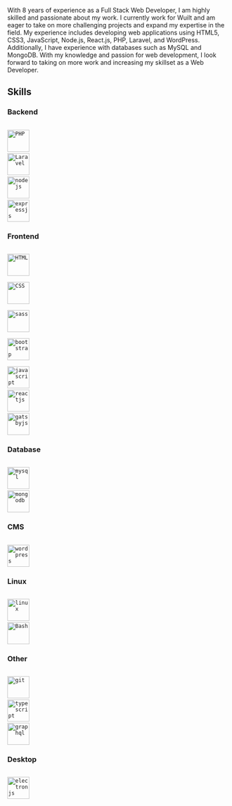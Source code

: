 With 8 years of experience as a Full Stack Web Developer, I am highly skilled and passionate about my work. I currently work for Wuilt and am eager to take on more challenging projects and expand my expertise in the field. My experience includes developing web applications using HTML5, CSS3, JavaScript, Node.js, React.js, PHP, Laravel, and WordPress. Additionally, I have experience with databases such as MySQL and MongoDB. With my knowledge and passion for web development, I look forward to taking on more work and increasing my skillset as a Web Developer.



## Skills

### Backend
<code> <img title="PHP"  height="50" src="https://www.vectorlogo.zone/logos/php/php-horizontal.svg"/></code>
<code> <img title="Laravel"  height="50" src="https://www.vectorlogo.zone/logos/laravel/laravel-ar21.svg"/></code>
<code> <img title="nodejs" height="50" src="https://www.vectorlogo.zone/logos/nodejs/nodejs-horizontal.svg"/></code>
<code> <img title="expressjs" height="50" src="https://www.vectorlogo.zone/logos/expressjs/expressjs-ar21.svg"/></code>


### Frontend
<code> <img title="HTML" height="50" src="https://www.vectorlogo.zone/logos/w3_html5/w3_html5-icon.svg" /> </code>
<code> <img title="CSS" height="50" src="https://www.vectorlogo.zone/logos/netlifyapp_watercss/netlifyapp_watercss-ar21.svg" /> </code>
<code> <img title="sass" height="50" src="https://www.vectorlogo.zone/logos/sass-lang/sass-lang-ar21.svg" /> </code>
<code> <img title="bootstrap" height="50" src="https://www.vectorlogo.zone/logos/getbootstrap/getbootstrap-ar21.svg" /> </code>
<code> <img title="javascript" height="50" src="https://www.vectorlogo.zone/logos/javascript/javascript-horizontal.svg"/></code>
<code> <img title="reactjs" height="50" src="https://www.vectorlogo.zone/logos/reactjs/reactjs-icon.svg"/></code>
<code> <img title="gatsbyjs" height="50" src="https://www.vectorlogo.zone/logos/gatsbyjs/gatsbyjs-ar21.svg"></code>


### Database
<code> <img title="mysql" height="50" src="https://www.vectorlogo.zone/logos/mysql/mysql-horizontal.svg"/></code>
<code> <img title="mongodb" height="50" src="https://www.vectorlogo.zone/logos/mongodb/mongodb-ar21.svg"></code>

### CMS
<code> <img title="wordpress" height="50" src="https://www.vectorlogo.zone/logos/wordpress/wordpress-icon.svg" /></code>

### Linux
<code> <img title="linux" height="50" src="https://www.vectorlogo.zone/logos/linux/linux-ar21.svg"/></code>
<code> <img title="Bash" height="50" src="https://www.vectorlogo.zone/logos/gnu_bash/gnu_bash-ar21.svg"/></code>

### Other
<code> <img title="git" height="50" src="https://www.vectorlogo.zone/logos/git-scm/git-scm-ar21.svg"/></code>
<code> <img title="typescript" height="50" src="https://www.vectorlogo.zone/logos/typescriptlang/typescriptlang-icon.svg"/></code>
<code> <img title="graphql" height="50" src="https://www.vectorlogo.zone/logos/graphql/graphql-icon.svg" /> </code>

### Desktop
<code> <img title="electronjs" height="50" src="https://www.vectorlogo.zone/logos/electronjs/electronjs-ar21.svg"></code>

